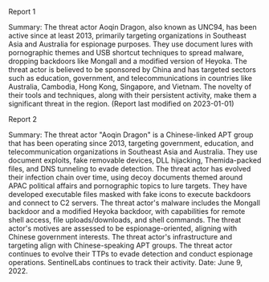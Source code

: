 
Report 1

Summary:
The threat actor Aoqin Dragon, also known as UNC94, has been active since at least 2013, primarily targeting organizations in Southeast Asia and Australia for espionage purposes. They use document lures with pornographic themes and USB shortcut techniques to spread malware, dropping backdoors like Mongall and a modified version of Heyoka. The threat actor is believed to be sponsored by China and has targeted sectors such as education, government, and telecommunications in countries like Australia, Cambodia, Hong Kong, Singapore, and Vietnam. The novelty of their tools and techniques, along with their persistent activity, make them a significant threat in the region. (Report last modified on 2023-01-01)





Report 2

Summary:
The threat actor "Aoqin Dragon" is a Chinese-linked APT group that has been operating since 2013, targeting government, education, and telecommunication organizations in Southeast Asia and Australia. They use document exploits, fake removable devices, DLL hijacking, Themida-packed files, and DNS tunneling to evade detection. The threat actor has evolved their infection chain over time, using decoy documents themed around APAC political affairs and pornographic topics to lure targets. They have developed executable files masked with fake icons to execute backdoors and connect to C2 servers. The threat actor's malware includes the Mongall backdoor and a modified Heyoka backdoor, with capabilities for remote shell access, file uploads/downloads, and shell commands. The threat actor's motives are assessed to be espionage-oriented, aligning with Chinese government interests. The threat actor's infrastructure and targeting align with Chinese-speaking APT groups. The threat actor continues to evolve their TTPs to evade detection and conduct espionage operations. SentinelLabs continues to track their activity. Date: June 9, 2022.


